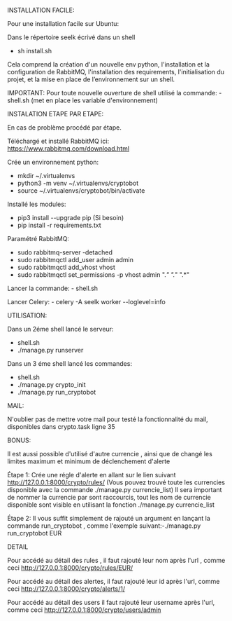 INSTALLATION FACILE:


Pour une installation facile sur Ubuntu:

Dans le répertoire seelk écrivé dans un shell

- sh install.sh

Cela comprend la création d'un nouvelle env python, l'installation et la configuration de RabbitMQ, l'installation des requirements, l'initialisation du projet, et la mise en place de l’environnement sur un shell.

IMPORTANT:
Pour toute nouvelle ouverture de shell utilisé la commande: -shell.sh (met en place les variable d'environnement)


INSTALATION ETAPE PAR ETAPE:


En cas de problème procédé par étape.

Téléchargé et installé RabbitMQ ici: https://www.rabbitmq.com/download.html

Crée un environnement python:
- mkdir ~/.virtualenvs
- python3 -m venv ~/.virtualenvs/cryptobot
- source ~/.virtualenvs/cryptobot/bin/activate
                            
Installé les modules:
- pip3 install --upgrade pip  (Si besoin)
- pip install -r requirements.txt

Paramétré RabbitMQ:
- sudo rabbitmq-server -detached
- sudo rabbitmqctl add_user admin admin
- sudo rabbitmqctl add_vhost vhost
- sudo rabbitmqctl set_permissions -p vhost admin ".*" ".*" ".*"

Lancer la commande: - shell.sh

Lancer Celery: - celery -A seelk worker --loglevel=info


UTILISATION:


Dans un 2éme shell lancé le serveur: 
- shell.sh
- ./manage.py runserver
                   
Dans un 3 éme shell lancé les commandes: 
- shell.sh
- ./manage.py crypto_init
- ./manage.py run_cryptobot
                                        
MAIL:


N'oublier pas de mettre votre mail pour testé la fonctionnalité du mail, disponibles dans crypto.task ligne 35
    
    
BONUS:


Il est aussi possible d'utilisé d'autre currencie , ainsi que de changé les limites maximum et minimum de déclenchement d'alerte

Étape 1: Crée une régle d'alerte en allant sur le lien suivant http://127.0.0.1:8000/crypto/rules/ (Vous pouvez trouvé toute les currencies disponible avec la commande ./manage.py currencie_list)
Il sera important de nommer la currencie par sont raccourcis, tout les nom de currencie disponible sont visible en utilisant la fonction ./manage.py currencie_list

Étape 2: Il vous suffit simplement de rajouté un argument en lançant la commande run_cryptobot , comme l'exemple suivant:-./manage.py run_cryptobot EUR


DETAIL


Pour accédé au détail des rules , il faut rajouté leur nom après l'url , comme ceci http://127.0.0.1:8000/crypto/rules/EUR/

Pour accédé au détail des alertes, il faut rajouté leur id après l'url, comme ceci http://127.0.0.1:8000/crypto/alerts/1/

Pour accédé au détail des users il faut rajouté leur username après l'url, comme ceci http://127.0.0.1:8000/crypto/users/admin
